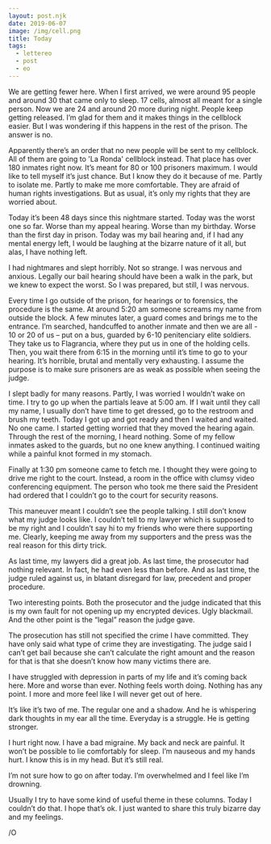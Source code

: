 ```yaml
---
layout: post.njk
date: 2019-06-07
image: /img/cell.png
title: Today
tags:
  - lettereo
  - post
  - eo
---
```


We are getting fewer here. When I first arrived, we were around 95 people and around 30 that came only to sleep. 17 cells, almost all meant for a single person. Now we are 24 and around 20 more during night. People keep getting released. I’m glad for them and it makes things in the cellblock easier. But I was wondering if this happens in the rest of the prison. The answer is no.

Apparently there’s an order that no new people will be sent to my cellblock. All of them are going to 'La Ronda' cellblock instead. That place has over 180 inmates right now. It’s meant for 80 or 100 prisoners maximum. I would like to tell myself it’s just chance. But I know they do it because of me. Partly to isolate me. Partly to make me more comfortable. They are afraid of human rights investigations. But as usual, it’s only my rights that they are worried about.

Today it’s been 48 days since this nightmare started. Today was the worst one so far. Worse than my appeal hearing. Worse than my birthday. Worse than the first day in prison. Today was my bail hearing and, if I had any mental energy left, I would be laughing at the bizarre nature of it all, but alas, I have nothing left.

I had nightmares and slept horribly. Not so strange. I was nervous and anxious. Legally our bail hearing should have been a walk in the park, but we knew to expect the worst. So I was prepared, but still, I was nervous.

Every time I go outside of the prison, for hearings or to forensics, the procedure is the same. At around 5:20 am someone screams my name from outside the block. A few minutes later, a guard comes and brings me to the entrance. I’m searched, handcuffed to another inmate and then we are all - 10 or 20 of us – put on a bus, guarded by 6-10 penitenciary elite soldiers. They take us to Flagrancia, where they put us in one of the holding cells. Then, you wait there from 6:15 in the morning until it’s time to go to your hearing. It’s horrible, brutal and mentally very exhausting. I assume the purpose is to make sure prisoners are as weak as possible when seeing the judge.

I slept badly for many reasons. Partly, I was worried I wouldn’t wake on time. I try to go up when the partials leave at 5:00 am. If I wait until they call my name, I usually don’t have time to get dressed, go to the restroom and brush my teeth. Today I got up and got ready and then I waited and waited. No one came. I started getting worried that they moved the hearing again. Through the rest of the morning, I heard nothing. Some of my fellow inmates asked to the guards, but no one knew anything. I continued waiting while a painful knot formed in my stomach.

Finally at 1:30 pm someone came to fetch me. I thought they were going to drive me right to the court. Instead, a room in the office with clumsy video conferencing equipment. The person who took me there said the President had ordered that I couldn’t go to the court for security reasons.

This maneuver meant I couldn’t see the people talking. I still don’t know what my judge looks like.  I couldn’t tell to my lawyer which is supposed to be my right and I couldn’t say hi to my friends who were there supporting me. Clearly, keeping me away from my supporters and the press was the real reason for this dirty trick.

As last time, my lawyers did a great job. As last time, the prosecutor had nothing relevant. In fact, he had even less than before. And as last time, the judge ruled against us, in blatant disregard for law, precedent and proper procedure.

Two interesting points. Both the prosecutor and the judge indicated that this is my own fault for not opening up my encrypted devices. Ugly blackmail. And the other point is the “legal” reason the judge gave.

The prosecution has still not specified the crime I have committed. They have only said what type of crime they are investigating. The judge said I can’t get bail because she can’t calculate the right amount and the reason for that is that she doesn’t know how many victims there are.

I have struggled with depression in parts of my life and it’s coming back here. More and worse than ever. Nothing feels worth doing. Nothing has any point. I more and more feel like I will never get out of here.

It’s like it’s two of me. The regular one and a shadow. And he is whispering dark thoughts in my ear all the time. Everyday is a struggle. He is getting stronger.

I hurt right now. I have a bad migraine. My back and neck are painful. It won’t be possible to lie comfortably for sleep. I’m nauseous and my hands hurt. I know this is in my head. But it’s still real.

I’m not sure how to go on after today. I’m overwhelmed and I feel like I’m drowning.

Usually I try to have some kind of useful theme in these columns. Today I couldn’t do that. I hope that’s ok. I just wanted to share this truly bizarre day and my feelings.

/O
